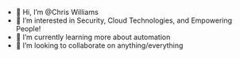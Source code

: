 - 👋 Hi, I’m @Chris Williams
- 👀 I’m interested in Security, Cloud Technologies, and Empowering People!
- 🌱 I’m currently learning more about automation
- 💞️ I’m looking to collaborate on anything/everything

<!---
williamsworld/williamsworld is a ✨ special ✨ repository because its `README.md` (this file) appears on your GitHub profile.
You can click the Preview link to take a look at your changes.
--->
